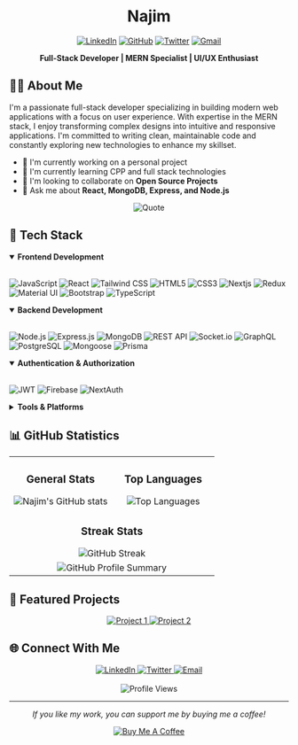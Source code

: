 <div align="center">
  
  # Najim
  
  [![LinkedIn](https://img.shields.io/badge/LinkedIn-0077B5?style=for-the-badge&logo=linkedin&logoColor=white)](https://linkedin.com/in/mohammad-najim2004) 
  [![GitHub](https://img.shields.io/badge/GitHub-100000?style=for-the-badge&logo=github&logoColor=white)](https://github.com/najim2004)
  [![Twitter](https://img.shields.io/badge/Twitter-1DA1F2?style=for-the-badge&logo=twitter&logoColor=white)](https://x.com/najim_2004)
  [![Gmail](https://img.shields.io/badge/Gmail-D14836?style=for-the-badge&logo=gmail&logoColor=white)](mailto:najim.developer@gmail.com)
  
  <p>
    <strong>Full-Stack Developer | MERN Specialist | UI/UX Enthusiast</strong>
  </p>
</div>

## 👨‍💻 About Me

I'm a passionate full-stack developer specializing in building modern web applications with a focus on user experience. With expertise in the MERN stack, I enjoy transforming complex designs into intuitive and responsive applications. I'm committed to writing clean, maintainable code and constantly exploring new technologies to enhance my skillset.

- 🔭 I'm currently working on a personal project
- 🌱 I'm currently learning CPP and full stack technologies
- 👯 I'm looking to collaborate on **Open Source Projects**
- 💬 Ask me about **React, MongoDB, Express, and Node.js**

<div align="center">
  <img src="https://github-readme-quotes.herokuapp.com/quote?theme=radical&animation=grow_out_in&quoteCategory=programming" alt="Quote" />
</div>

## 🚀 Tech Stack

<details open>
<summary><b>Frontend Development</b></summary>
<br>
  
![JavaScript](https://img.shields.io/badge/JavaScript-323330?style=for-the-badge&logo=javascript&logoColor=F7DF1E)
![React](https://img.shields.io/badge/React-20232A?style=for-the-badge&logo=react&logoColor=61DAFB)
![Tailwind CSS](https://img.shields.io/badge/Tailwind%20CSS-38B2AC?style=for-the-badge&logo=tailwind-css&logoColor=white)
![HTML5](https://img.shields.io/badge/HTML5-E34F26?style=for-the-badge&logo=html5&logoColor=white)
![CSS3](https://img.shields.io/badge/CSS3-1572B6?style=for-the-badge&logo=css3&logoColor=white)
![Nextjs](https://img.shields.io/badge/nextjs-20232A?style=for-the-badge&logo=react&logoColor=61DAFB)
![Redux](https://img.shields.io/badge/Redux-593D88?style=for-the-badge&logo=redux&logoColor=white)
![Material UI](https://img.shields.io/badge/Material--UI-0081CB?style=for-the-badge&logo=material-ui&logoColor=white)
![Bootstrap](https://img.shields.io/badge/Bootstrap-563D7C?style=for-the-badge&logo=bootstrap&logoColor=white)
![TypeScript](https://img.shields.io/badge/TypeScript-007ACC?style=for-the-badge&logo=typescript&logoColor=white)

</details>

<details open>
<summary><b>Backend Development</b></summary>
<br>
  
![Node.js](https://img.shields.io/badge/Node.js-339933?style=for-the-badge&logo=nodedotjs&logoColor=white)
![Express.js](https://img.shields.io/badge/Express.js-000000?style=for-the-badge&logo=express&logoColor=white)
![MongoDB](https://img.shields.io/badge/MongoDB-4EA94B?style=for-the-badge&logo=mongodb&logoColor=white)
![REST API](https://img.shields.io/badge/RESTful_API-FF5733?style=for-the-badge&logo=api&logoColor=white)
![Socket.io](https://img.shields.io/badge/Socket.io-010101?style=for-the-badge&logo=socket.io&logoColor=white)
![GraphQL](https://img.shields.io/badge/GraphQL-E10098?style=for-the-badge&logo=graphql&logoColor=white)
![PostgreSQL](https://img.shields.io/badge/PostgreSQL-316192?style=for-the-badge&logo=postgresql&logoColor=white)
![Mongoose](https://img.shields.io/badge/Mongoose-880000?style=for-the-badge&logo=mongoose&logoColor=white)
![Prisma](https://img.shields.io/badge/Prisma-3982CE?style=for-the-badge&logo=Prisma&logoColor=white)

<details open>
<summary><b>Authentication & Authorization</b></summary>
<br>

![JWT](https://img.shields.io/badge/JWT-000000?style=for-the-badge&logo=JSON%20web%20tokens&logoColor=white)
![Firebase](https://img.shields.io/badge/Firebase-FFCA28?style=for-the-badge&logo=firebase&logoColor=white)
![NextAuth](https://img.shields.io/badge/NextAuth-000000?style=for-the-badge&logo=next.js&logoColor=white)

</details>

<details>
<summary><b>Tools & Platforms</b></summary>
<br>
  
![Git](https://img.shields.io/badge/Git-F05032?style=for-the-badge&logo=git&logoColor=white)
![GitHub](https://img.shields.io/badge/GitHub-181717?style=for-the-badge&logo=github&logoColor=white)
![Vercel](https://img.shields.io/badge/Vercel-000000?style=for-the-badge&logo=vercel&logoColor=white)
![Surge](https://img.shields.io/badge/Surge-181717?style=for-the-badge&logo=surge&logoColor=white)
![Figma](https://img.shields.io/badge/Figma-F24E1E?style=for-the-badge&logo=figma&logoColor=white)
![Dev-tools](https://img.shields.io/badge/Dev--tools-000000?style=for-the-badge&logo=googlechrome&logoColor=white)
![VS Code](https://img.shields.io/badge/VS%20Code-0078d4?style=for-the-badge&logo=visual-studio-code&logoColor=white)

</details>

## 📊 GitHub Statistics

<div align="center">
  <table>
    <tr>
      <td valign="top" width="50%">
        <!-- General Stats -->
        <h3 align="center">General Stats</h3>
        <div align="center">
        <img align="center" src="https://github-readme-stats.vercel.app/api?username=najim2004&show_icons=true&theme=tokyonight&hide_border=true&bg_color=0D1117" alt="Najim's GitHub stats"/></div>
      </td>
      <td valign="top" width="50%">
        <!-- Top Languages -->
        <h3 align="center">Top Languages</h3>
        <div align="center">
        <img src="https://github-readme-stats.vercel.app/api/top-langs/?username=najim2004&layout=compact&theme=tokyonight&hide_border=true&bg_color=0D1117" alt="Top Languages"/></div>
      </td>
    </tr>
    <tr>
      <td colspan="2" align="center">
        <!-- Streak Stats spanning two columns -->
        <h3 align="center">Streak Stats</h3>
        <div align="center">
        <img align="center" src="https://github-readme-streak-stats.herokuapp.com/?user=najim2004&theme=tokyonight&hide_border=true&bg_color=0D1117" alt="GitHub Streak"/></div>
      </td>
    </tr>
    <tr>
      <td colspan="2" align="center">
        <img src="https://github-profile-summary-cards.vercel.app/api/cards/profile-details?username=najim2004&theme=tokyonight" alt="GitHub Profile Summary"/>
      </td>
    </tr>
  </table>
</div>

## 📌 Featured Projects

<div align="center">
  <a target="_blank" href="https://github.com/najim2004/project-name">
    <img src="https://github-readme-stats.vercel.app/api/pin/?username=najim2004&repo=project-name&theme=tokyonight&hide_border=true&bg_color=0D1117" alt="Project 1"/>
  </a>
  <a target="_blank" href="https://github.com/najim2004/project-name-2">
    <img src="https://github-readme-stats.vercel.app/api/pin/?username=najim2004&repo=project-name-2&theme=tokyonight&hide_border=true&bg_color=0D1117" alt="Project 2"/>
  </a>
</div>

## 🌐 Connect With Me

<div align="center">
  <a target="_blank" href="https://linkedin.com/in/mohammad-najim2004">
    <img src="https://img.shields.io/badge/LinkedIn-0077B5?style=for-the-badge&logo=linkedin&logoColor=white" alt="LinkedIn"/>
  </a>
  <a target="_blank" href="https://x.com/najim_2004">
    <img src="https://img.shields.io/badge/Twitter-1DA1F2?style=for-the-badge&logo=twitter&logoColor=white" alt="Twitter"/>
  </a>
  <a href="mailto:najim.developer@gmail.com">
    <img src="https://img.shields.io/badge/Email-D14836?style=for-the-badge&logo=gmail&logoColor=white" alt="Email"/>
  </a>
</div>

<div align="center">
  <br>
  <img src="https://komarev.com/ghpvc/?username=najim2004&style=flat-square&color=blue" alt="Profile Views"/>
</div>

---

<div target="_blank" align="center">
  <p><i>If you like my work, you can support me by buying me a coffee!</i></p>
  <a  target="_blank" href="https://www.buymeacoffee.com/najim">
    <img src="https://img.shields.io/badge/Buy_Me_A_Coffee-FFDD00?style=for-the-badge&logo=buy-me-a-coffee&logoColor=black" alt="Buy Me A Coffee"/>
  </a>
</div>
